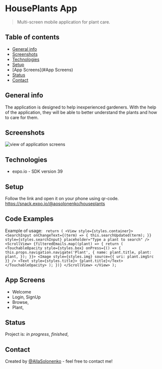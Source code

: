 # HousePlants App
> Multi-screen mobile application for plant care.

## Table of contents
* [General info](#general-info)
* [Screenshots](#screenshots)
* [Technologies](#technologies)
* [Setup](#setup)
* [App Screens](#App Screens)
* [Status](#status)
* [Contact](#contact)

## General info
The application is designed to help inexperienced gardeners. With the help of the application, they will be able to better understand the plants and how to care for them.


## Screenshots
![view of application screens](https://drive.google.com/file/d/1PxjHo7jFLd4sBh6EzEcMmxledZxIdDVg/view?usp=sharing)


## Technologies
* expo.io - SDK version 39

## Setup
Follow the link and open it on your phone using qr-code.
https://snack.expo.io/@aosolonenko/houseplants
## Code Examples
Example of usage:
` return (
      <View style={styles.container}>
        <SearchInput
          onChangeText={(term) => {
            this.searchUpdated(term);
          }}
          style={styles.searchInput}
          placeholder="Type a plant to search"
        />
        <ScrollView>
          {filteredEmails.map((plant) => {
            return (
              <TouchableOpacity
                style={styles.box}
                onPress={() => {
                  this.props.navigation.navigate('Plant', {
                    name: plant.title,
                    plant: plant,
                  });
                }}>
                <Image style={styles.img} source={{ uri: plant.imgSrc }} />
                <Text style={styles.title}> {plant.title}</Text>
              </TouchableOpacity>
            );
          })}
        </ScrollView>
      </View>
    );`

## App Screens
- Welcome
- Login, SignUp
- Browse, 
- Plant, 


## Status
Project is: _in progress_, _finished_,


## Contact
Created by [@AllaSolonenko](https://www.flynerd.pl/) - feel free to contact me!

